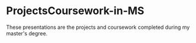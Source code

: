 # ProjectsCoursework-in-MS
These presentations are the projects and coursework completed during my master's degree.
